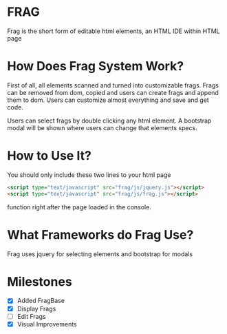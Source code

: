 FRAG
====

Frag is the short form of editable html elements, an HTML IDE within HTML page

How Does Frag System Work?
====

First of all, all elements scanned and turned into customizable frags.
Frags can be removed from dom, copied and users can create frags and append them to dom.
Users can customize almost everything and save and get code.

Users can select frags by double clicking any html element.
A bootstrap modal will be shown where users can change that elements specs.

How to Use It?
====

You should only include these two lines to your html page
```html
<script type="text/javascript" src="frag/js/jquery.js"></script>
<script type="text/javascript" src="frag/js/frag.js"></script>
```
function right after the page loaded in the console.

What Frameworks do Frag Use?
====

Frag uses jquery for selecting elements and bootstrap for modals

Milestones
====

 - [x] Added FragBase
 - [x] Display Frags
 - [ ] Edit Frags
 - [x] Visual Improvements